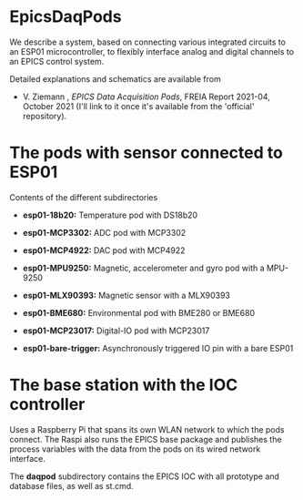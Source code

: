 # EpicsDaqPods
We describe a system, based on connecting various integrated circuits
to an ESP01 microcontroller, to flexibly interface analog and digital
channels to an EPICS control system.

Detailed explanations and schematics are available from
 - V. Ziemann , *EPICS Data Acquisition Pods*, FREIA Report 2021-04, October 2021
  (I'll link to it once it's available from the 'official' repository). 

# The pods with sensor connected to ESP01
Contents of the different subdirectories

- **esp01-18b20:** Temperature pod with DS18b20

- **esp01-MCP3302:** ADC pod with MCP3302

- **esp01-MCP4922:** DAC pod with MCP4922

- **esp01-MPU9250:** Magnetic, accelerometer and gyro pod with  a MPU-9250 

- **esp01-MLX90393:** Magnetic sensor with a MLX90393

- **esp01-BME680:** Environmental pod with BME280 or BME680

- **esp01-MCP23017:** Digital-IO pod with MCP23017

- **esp01-bare-trigger:** Asynchronously triggered IO pin with a bare ESP01

# The base station with the IOC controller
Uses a Raspberry Pi that spans its own WLAN network to which the pods connect. The Raspi also
runs the EPICS base package and publishes the process variables with the data from the pods on
its wired network interface.

The **daqpod** subdirectory contains the EPICS IOC with all prototype and database files, as well as st.cmd. 

